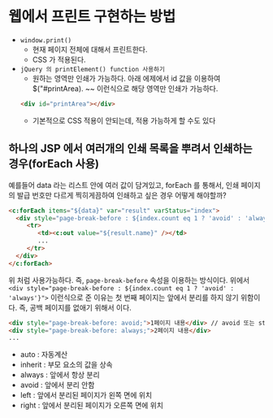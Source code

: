 # 웹에서 프린트 구현하는 방법

- `window.print()`
  - 현재 페이지 전체에 대해서 프린트한다.
  - CSS 가 적용된다.
- `jQuery 의 printElement() function 사용하기`
    - 원하는 영역만 인쇄가 가능하다. 아래 에제에서 id 값을 이용하여 $("#printArea). ~~ 이런식으로 해당 영역만 인쇄가 가능하다.
    ```html
    <div id="printArea"></div>
    ```
    - 기본적으로 CSS 적용이 안되는데, 적용 가능하게 할 수도 있다
    
## 하나의 JSP 에서 여러개의 인쇄 목록을 뿌려서 인쇄하는 경우(forEach 사용)

예를들어 data 라는 리스트 안에 여러 값이 담겨있고, forEach 를 통해서, 인쇄 페이지의 발급 번호만 다르게 찍히게끔하여 인쇄하고 싶은 경우 어떻게 해야할까?

```html
<c:forEach items="${data}" var="result" varStatus="index">
  <div style="page-break-before : ${index.count eq 1 ? 'avoid' : 'always'}">
     <tr>
        <td><c:out value="${result.name}" /></td>
        ...
     </tr>
  </div>
</c:forEach>
```

위 처럼 사용가능하다. 즉, `page-break-before` 속성을 이용하는 방식이다. 위에서 `<div style="page-break-before : ${index.count eq 1 ? 'avoid' : 'always'}">` 이런식으로 준 이유는
첫 번째 페이지는 앞에서 분리를 하지 않기 위함이다. 즉, 공백 페이지를 없애기 위해서 이다.

```html
<div style="page-break-before: avoid;">1페이지 내용</div> // avoid 또는 style 제거
<div style="page-break-before: always;">2페이지 내용</div>
...
```

- auto : 자동계산
- inherit : 부모 요소의 값을 상속
- always : 앞에서 항상 분리
- avoid : 앞에서 분리 안함
- left : 앞에서 분리된 페이지가 왼쪽 면에 위치
- right : 앞에서 분리된 페이지가 오른쪽 면에 위치

